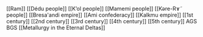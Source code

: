 [[Ram]]
[[Dédu people]]
[[Kʼol people]]
[[Mamemi people]]
[[Kəre-Rɤ̃ people]]
[[Bresa'andi empire]]
[[Ami confederacy]]
[[Kalkmu empire]]
[[1st century]]
[[2nd century]]
[[3rd century]]
[[4th century]]
[[5th century]]
AGS
BGS
[[Metallurgy in the Eternal Deltas]]
